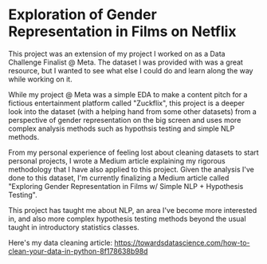 # Exploration of Gender Representation in Films on Netflix

This project was an extension of my project I worked on as a Data Challenge Finalist @ Meta. The dataset I was provided with was a great resource, but I wanted to see what else I could do and learn along the way while working on it. 

While my project @ Meta was a simple EDA to make a content pitch for a fictious entertainment platform called "Zuckflix", this project is a deeper look into the dataset (with a helping hand from some other datasets) from a perspective of gender representation on the big screen and uses more complex analysis methods such as hypothsis testing and simple NLP methods. 

From my personal experience of feeling lost about cleaning datasets to start personal projects, I wrote a Medium article explaining my rigorous methodology that I have also applied to this project. Given the analysis I've done to this dataset, I'm currently finalizing a Medium article called "Exploring Gender Representation in Films w/ Simple NLP + Hypothesis Testing". 

This project has taught me about NLP, an area I've become more interested in, and also more complex hypothesis testing methods beyond the usual taught in introductory statistics classes.

Here's my data cleaning article: https://towardsdatascience.com/how-to-clean-your-data-in-python-8f178638b98d
